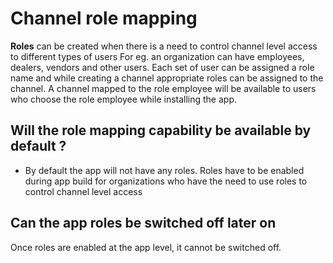 # Channel role mapping

**Roles** can be created when there is a need to control channel level access to different types of users
For eg. an organization can have employees, dealers, vendors and other users. Each set of user can be assigned a role name and while creating a channel appropriate roles can be assigned to the channel. 
A channel mapped to the role employee will be available to users who choose the role employee while installing the app.

## Will the role mapping capability be available by default ?
- By default the app will not have any roles. Roles have to be enabled during app build for organizations who have the need to use roles to control channel level access

## Can the app roles be switched off later on
Once roles are enabled at the app level, it cannot be switched off.

<!--stackedit_data:
eyJoaXN0b3J5IjpbMzk0ODA1MTU4LDUyMjIwMDE1XX0=
-->